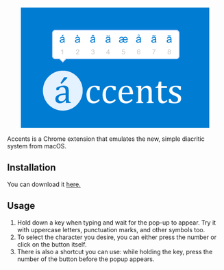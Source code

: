 <p align="center">
  <img src="images/smallTile.jpg">
</p>

Accents is a Chrome extension that emulates the new, simple diacritic system from macOS.

## Installation
You can download it [here.](https://chrome.google.com/webstore/detail/accents-spanish-portugues/laiognlohmgkmlfchcclnjnafgeinnpg)

## Usage
1. Hold down a key when typing and wait for the pop-up to appear. Try it with uppercase letters, punctuation marks, and other symbols too.
2. To select the character you desire, you can either press the number or click on the button itself. 
3. There is also a shortcut you can use: while holding the key, press the number of the button before the popup appears.
